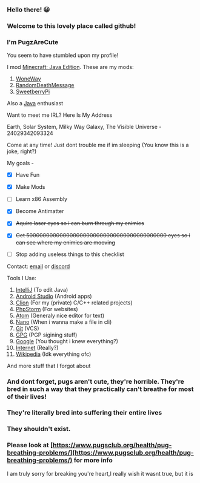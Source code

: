 
### Hello there! 😀

### Welcome to this lovely place called github!

### I'm PugzAreCute

You seem to have stumbled upon my profile!

I mod [Minecraft: Java Edition](https://www.minecraft.net/). These are my mods:

 1. [WoneWay](https://www.curseforge.com/minecraft/mc-mods/woneway)
 2. [RandomDeathMessage](https://www.curseforge.com/minecraft/mc-mods/randomdeathmessage)
 3. [SweetberryPi](https://www.curseforge.com/minecraft/mc-mods/sweetberrypi)

Also a [Java](https://java.com/) enthusiast

Want to meet me IRL? Here Is My Address

Earth, Solar System, Milky Way Galaxy, The Visible Universe - 24029342093324 

Come at any time! Just dont trouble me if im sleeping (You know this is a joke, right?)

My goals - 

 - [x] Have Fun
 - [x] Make Mods
 - [ ] Learn x86 Assembly
 - [x] Become Antimatter
 - [x] ~~Aquire laser eyes so i can burn through my enimies~~
 - [x] ~~Get 500000000000000000000000000000000000000000 eyes so i can see where my enimies are mooving~~
 - [ ] Stop adding useless things to this checklist


Contact: [email](https://pugzarecute.com/contact) or [discord](https://discord.gg/geNRqMu5XW)

Tools I Use:
 1. [IntelliJ](https://www.jetbrains.com/idea/) (To edit Java)
 3. [Android Studio](https://developer.android.com/studio) (Android apps)
 11. [Clion](https://www.jetbrains.com/clion/) (For my (private) C/C++ related projects)
 69. [PhpStorm](https://www.jetbrains.com/phpstorm/) (For websites)
 732. [Atom](https://atom.io/) (Generaly nice editor for text)
 908. [Nano](https://www.nano-editor.org/) (When i wanna make a file in cli)
 1029. [Git](https://git-scm.com/) (VCS)
 91010. [GPG](https://gnupg.org/) (PGP sigining stuff)
 1331. [Google](https://www.google.com/) (You thought i knew everything?)
 1012. [Internet](https://en.wikipedia.org/wiki/Internet) (Really?)
 1024. [Wikipedia](https://en.wikipedia.org) (Idk everything ofc)
 
 And more stuff that I forgot about

### And dont forget, pugs aren't cute, they're horrible. They're bred in such a way that they practically can't breathe for most of their lives!

### They're literally bred into suffering their entire lives

### They shouldn't exist.

### Please look at [https://www.pugsclub.org/health/pug-breathing-problems/](https://www.pugsclub.org/health/pug-breathing-problems/) for more info
 
I am truly sorry for breaking you're heart,I really wish it wasnt true, but it is
